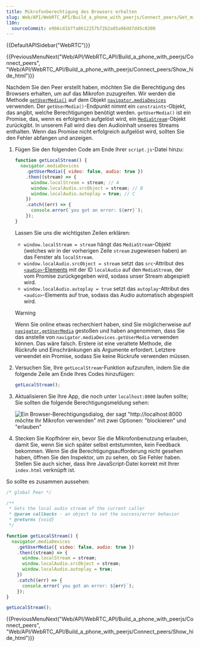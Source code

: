```yaml
---
title: Mikrofonberechtigung des Browsers erhalten
slug: Web/API/WebRTC_API/Build_a_phone_with_peerjs/Connect_peers/Get_microphone_permission
l10n:
  sourceCommit: e9b6cd1b7fa8612257b72b2a85a96dd7d45c0200
---
```


{{DefaultAPISidebar("WebRTC")}}

{{PreviousMenuNext("Web/API/WebRTC_API/Build_a_phone_with_peerjs/Connect_peers", "Web/API/WebRTC_API/Build_a_phone_with_peerjs/Connect_peers/Show_hide_html")}}

Nachdem Sie den Peer erstellt haben, möchten Sie die Berechtigung des Browsers erhalten, um auf das Mikrofon zuzugreifen. Wir werden die Methode [`getUserMedia()`](/de/docs/Web/API/MediaDevices/getUserMedia) auf dem Objekt [`navigator.mediaDevices`](/de/docs/Web/API/Navigator/mediaDevices) verwenden. Der `getUserMedia()`-Endpunkt nimmt ein `constraints`-Objekt, das angibt, welche Berechtigungen benötigt werden. `getUserMedia()` ist ein Promise, das, wenn es erfolgreich aufgelöst wird, ein [`MediaStream`](/de/docs/Web/API/MediaStream)-Objekt zurückgibt. In unserem Fall wird dies den Audioinhalt unseres Streams enthalten. Wenn das Promise nicht erfolgreich aufgelöst wird, sollten Sie den Fehler abfangen und anzeigen.

1. Fügen Sie den folgenden Code am Ende Ihrer `script.js`-Datei hinzu:

   ```js
   function getLocalStream() {
     navigator.mediaDevices
       .getUserMedia({ video: false, audio: true })
       .then((stream) => {
         window.localStream = stream; // A
         window.localAudio.srcObject = stream; // B
         window.localAudio.autoplay = true; // C
       })
       .catch((err) => {
         console.error(`you got an error: ${err}`);
       });
   }
   ```

   Lassen Sie uns die wichtigsten Zeilen erklären:

   - `window.localStream = stream` hängt das `MediaStream`-Objekt (welches wir in der vorherigen Zeile `stream` zugewiesen haben) an das Fenster als `localStream`.
   - `window.localAudio.srcObject = stream` setzt das `src`-Attribut des [`<audio>`-Elements](/de/docs/Web/HTML/Reference/Elements/audio) mit der ID `localAudio` auf den `MediaStream`, der vom Promise zurückgegeben wird, sodass unser Stream abgespielt wird.
   - `window.localAudio.autoplay = true` setzt das `autoplay`-Attribut des `<audio>`-Elements auf true, sodass das Audio automatisch abgespielt wird.

   > [!WARNING]
   > Wenn Sie online etwas recherchiert haben, sind Sie möglicherweise auf [`navigator.getUserMedia`](/de/docs/Web/API/Navigator/getUserMedia) gestoßen und haben angenommen, dass Sie das anstelle von `navigator.mediaDevices.getUserMedia` verwenden können. Das wäre falsch. Erstere ist eine veraltete Methode, die Rückrufe und Einschränkungen als Argumente erfordert. Letztere verwendet ein Promise, sodass Sie keine Rückrufe verwenden müssen.

2. Versuchen Sie, Ihre `getLocalStream`-Funktion aufzurufen, indem Sie die folgende Zeile am Ende Ihres Codes hinzufügen:

   ```js
   getLocalStream();
   ```

3. Aktualisieren Sie Ihre App, die noch unter `localhost:8000` laufen sollte; Sie sollten die folgende Berechtigungsmeldung sehen:

   ![Ein Browser-Berechtigungsdialog, der sagt "http://localhost:8000 möchte Ihr Mikrofon verwenden" mit zwei Optionen: "blockieren" und "erlauben"](use_microphone_dialogue_box.png)

4. Stecken Sie Kopfhörer ein, bevor Sie die Mikrofonbenutzung erlauben, damit Sie, wenn Sie sich später selbst entstummten, kein Feedback bekommen. Wenn Sie die Berechtigungsaufforderung nicht gesehen haben, öffnen Sie den Inspektor, um zu sehen, ob Sie Fehler haben. Stellen Sie auch sicher, dass Ihre JavaScript-Datei korrekt mit Ihrer `index.html` verknüpft ist.

So sollte es zusammen aussehen:

```js
/* global Peer */

/**
 * Gets the local audio stream of the current caller
 * @param callbacks - an object to set the success/error behavior
 * @returns {void}
 */

function getLocalStream() {
  navigator.mediaDevices
    .getUserMedia({ video: false, audio: true })
    .then((stream) => {
      window.localStream = stream;
      window.localAudio.srcObject = stream;
      window.localAudio.autoplay = true;
    })
    .catch((err) => {
      console.error(`you got an error: ${err}`);
    });
}

getLocalStream();
```

{{PreviousMenuNext("Web/API/WebRTC_API/Build_a_phone_with_peerjs/Connect_peers", "Web/API/WebRTC_API/Build_a_phone_with_peerjs/Connect_peers/Show_hide_html")}}
